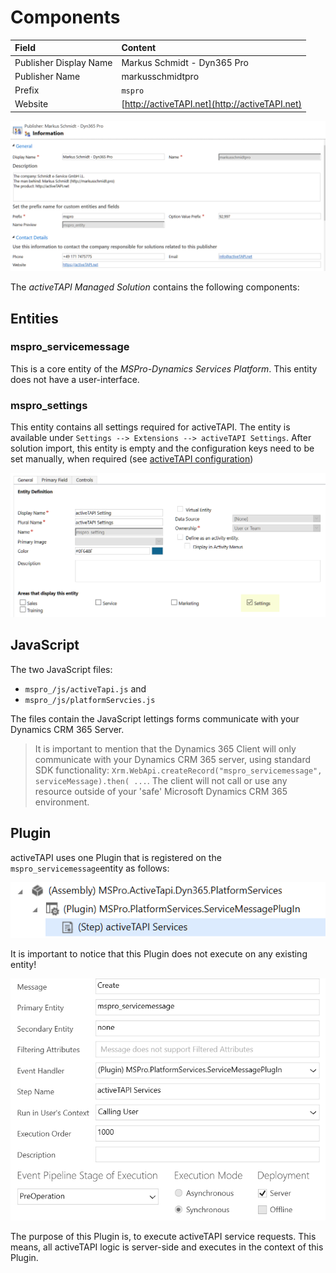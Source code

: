 # Components

| Field | Content |
| :--- | :--- |
| Publisher Display Name | Markus Schmidt - Dyn365 Pro |
| Publisher Name | markusschmidtpro |
| Prefix | `mspro` |
| Website | [http://activeTAPI.net](http://activeTAPI.net) |

![](../../../.gitbook/assets/image-20191217155505874.png)

The _activeTAPI Managed Solution_ contains the following components:

## Entities

### mspro\_servicemessage

This is a core entity of the _MSPro-Dynamics Services Platform_. This entity does not have a user-interface.

### mspro\_settings

This entity contains all settings required for activeTAPI. The entity is available under `Settings --> Extensions --> activeTAPI Settings`. After solution import, this entity is empty and the configuration keys need to be set manually, when required \(see [activeTAPI configuration](https://github.com/SchmidteServices/activeTAPI-Dyn365/tree/f5ae9583b31952ca3f3ff42e5b6e11242bfd569d/docs/dyn365/admin/settingEntity.md)\)

![](../../../.gitbook/assets/image-20191217151214810.png)

## JavaScript

The two JavaScript files:

* `mspro_/js/activeTapi.js`  and  
* `mspro_/js/platformServcies.js` 

The files contain the JavaScript lettings forms communicate with your Dynamics CRM 365 Server.

> It is important to mention that the Dynamics 365 Client will only communicate with your Dynamics CRM 365 server, using standard SDK functionality: `Xrm.WebApi.createRecord("mspro_servicemessage", serviceMessage).then( ...`. The client will not call or use any resource outside of your 'safe' Microsoft Dynamics CRM 365 environment.

## Plugin

activeTAPI uses one Plugin that is registered on the `mspro_servicemessage`entity as follows:

![](../../../.gitbook/assets/image-20191217153539852.png)

It is important to notice that this Plugin does not execute on any existing entity!

![](../../../.gitbook/assets/image-20191217153629482.png)

The purpose of this Plugin is, to execute activeTAPI service requests. This means, all activeTAPI logic is server-side and executes in the context of this Plugin.

